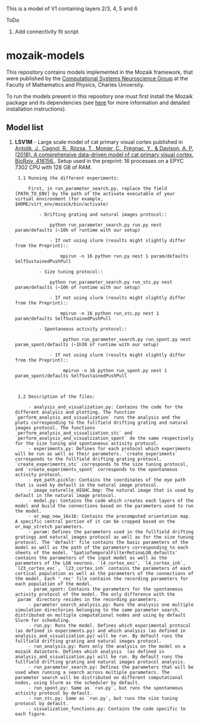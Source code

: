 This is a model of V1 containing layers 2/3, 4, 5 and 6

ToDo
1. Add connectivity fit script



# mozaik-models
This repository contains models implemented in the Mozaik framework, that were published by the [Computational Systems Neuroscience Group](http://csng.mff.cuni.cz/) at the Faculty of Mathematics and Physics, Charles University. 

To run the models present in this repository one must first install the Mozaik package and its dependencies (see [here](https://github.com/CSNG-MFF/mozaik) for more information and detailed installation instructions).

## Model list

1. **LSV1M**  - Large scale model of cat primary visual cortex published in [Antolík, J., Cagnol, R., Rózsa, T., Monier, C., Frégnac, Y., & Davison, A. P. (2018). A comprehensive data-driven model of cat primary visual cortex. BioRxiv, 416156.](https://www.biorxiv.org/content/10.1101/416156v5.abstract). Setup used in the preprint: 16 processes on a EPYC 7302 CPU with 128 GB of RAM.
        
        1.1 Running the different experiments:

            First, in run_parameter_search.py, replace the field [PATH_TO_ENV] by the path of the activate executable of your virtual environment (for example, $HOME/virt_env/mozaik/bin/activate)

                - Drifting grating and natural images protocol::

                    python run_parameter_search.py run.py nest param/defaults (~10h of runtime with our setup)

                    - If not using slurm (results might slightly differ from the Preprint)::

                        mpirun -n 16 python run.py nest 1 param/defaults SelfSustainedPushPull

                - Size tuning protocol::

                    python run_parameter_search.py run_stc.py nest param/defaults (~10h of runtime with our setup)

                    - If not using slurm (results might slightly differ from the Preprint)::

                        mpirun -n 16 python run_stc.py nest 1 param/defaults SelfSustainedPushPull

                - Spontaneous activity protocol::

                         python run_parameter_search.py run_spont.py nest param_spont/defaults (~1h30 of runtime with our setup)

                    - If not using slurm (results might slightly differ from the Preprint)::

                         mpirun -n 16 python run_spont.py nest 1 param_spont/defaults SelfSustainedPushPull



        1.2 Description of the files:
        
            - analysis_and_visualization.py: Contains the code for the different analysis and plotting. The function `perform_analysis_and_visualization` runs the analysis and the plots corresponding to the fullfield drifting grating and natural images protocol. The functions `perform_analysis_and_visualization_stc` and `perform_analysis_and_visualization_spont` do the same respectively for the size tuning and spontaneous activity protocol.
            - experiments.py: Defines for each protocol which experiments will be run as well as their parameters. `create_experiments` corresponds to the fullfield drifting grating protocol, `create_experiments_stc` corresponds to the size tuning protocol, and `create_experiments_spont` corresponds to the spontaneous activity protocol.
            - eye_path.pickle: Contains the coordinates of the eye path that is used by default in the natural image protocol. 
            - image_naturelle_HIGHC.bmp: The natural image that is used by default in the natural image protocol.
            - model.py: Contains the code which creates each layers of the model and build the connections based on the parameters used to run the model.
            - or_map_new_16x16: Contains the precomputed orientation map. A specific central portion of it can be cropped based on the or_map_stretch parameters.
            - param: Defines the parameters used in the fullfield drifting gratings and natural images protocol as well as for the size tuning protocol. The 'default' file contains the basic parameters of the model as well as the path of the parameters corresponding to each sheets of the model. 'SpatioTemporalFilterRetinaLGN_defaults' contains the parameters of the input model as well as the parameters of the LGN neurons. `l4_cortex_exc', `l4_cortex_inh`, `l23_cortex_exc`, `l23_cortex_inh` contains the parameters of each cortical population as well as the parameters of the connections of the model. Each '_rec' file contains the recording parameters for each population of the model.
            - param_spont: Contains the parameters for the spontaneous activity protocol of the model. The only difference with the `param` directory resides in the recording parameters.
            - parameter_search_analysis.py: Runs the analysis one multiple simulation directories belonging to the same parameter search, distributed on multiple computational nodes and using by default Slurm for scheduling.
            - run.py: Runs the model. Defines which experimental protocol (as defined in experiments.py) and which analysis (as defined in analysis_and_visualization.py) will be run. By default runs the fullfield drifting grating and natural images protocol.
            - run_analysis.py: Runs only the analysis on the model on a mozaik datastore. Defines which analysis  (as defined in analysis_and_visualization.py) will be run. By default runs the fullfield drifting grating and natural images protocol analysis.
            - run_parameter_search.py: Defines the parameters that will be used when running a search across multiple parameters. The parameter search will be distributed on different computational nodes, using Slurm as the scheduler by default. 
            - run_spont.py: Same as `run.py`, but runs the spontaneous activity protocol by default. 
            - run_stc.py: Same as `run.py`, but runs the size tuning protocol by default. 
            - visualization_functions.py: Contains the code specific to each figure. 
